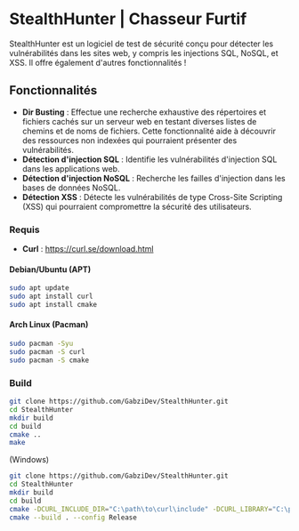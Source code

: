 # StealthHunter | Chasseur Furtif

StealthHunter est un logiciel de test de sécurité conçu pour détecter les vulnérabilités dans les sites web, y compris les injections SQL, NoSQL, et XSS. Il offre également d'autres fonctionnalités !

## Fonctionnalités
- **Dir Busting** : Effectue une recherche exhaustive des répertoires et fichiers cachés sur un serveur web en testant diverses listes de chemins et de noms de fichiers. Cette fonctionnalité aide à découvrir des ressources non indexées qui pourraient présenter des vulnérabilités.
- **Détection d'injection SQL** : Identifie les vulnérabilités d'injection SQL dans les applications web.
- **Détection d'injection NoSQL** : Recherche les failles d'injection dans les bases de données NoSQL.
- **Détection XSS** : Détecte les vulnérabilités de type Cross-Site Scripting (XSS) qui pourraient compromettre la sécurité des utilisateurs.

### Requis
- **Curl** : https://curl.se/download.html

#### Debian/Ubuntu (APT)
```bash
sudo apt update
sudo apt install curl
sudo apt install cmake 
```

#### Arch Linux (Pacman)
```bash
sudo pacman -Syu
sudo pacman -S curl
sudo pacman -S cmake
```

### Build
```bash
git clone https://github.com/GabziDev/StealthHunter.git
cd StealthHunter
mkdir build
cd build
cmake ..
make
```

(Windows)
```bash
git clone https://github.com/GabziDev/StealthHunter.git
cd StealthHunter
mkdir build
cd build
cmake -DCURL_INCLUDE_DIR="C:\path\to\curl\include" -DCURL_LIBRARY="C:\path\to\curl\build\lib\libcurl.dll.a" ..
cmake --build . --config Release
```

